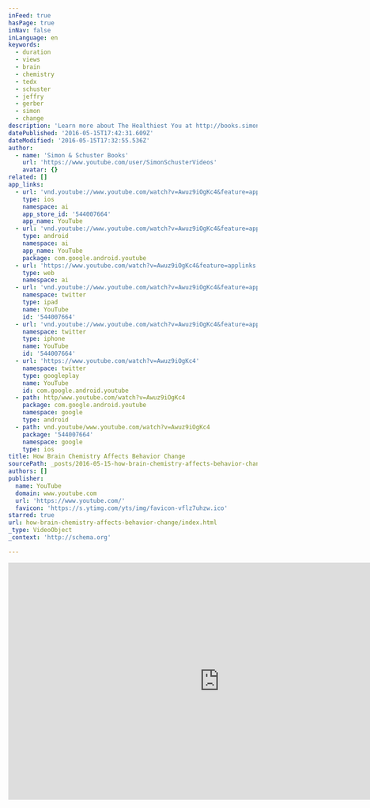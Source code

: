 ```yaml
---
inFeed: true
hasPage: true
inNav: false
inLanguage: en
keywords:
  - duration
  - views
  - brain
  - chemistry
  - tedx
  - schuster
  - jeffry
  - gerber
  - simon
  - change
description: 'Learn more about The Healthiest You at http://books.simonandschuster.com/Program/Kelly-Traver/9781439109991?mcd=vd_youtube_book Understanding how your brain really works is critical to changing bad habits into healthy ones.'
datePublished: '2016-05-15T17:42:31.609Z'
dateModified: '2016-05-15T17:32:55.536Z'
author:
  - name: 'Simon & Schuster Books'
    url: 'https://www.youtube.com/user/SimonSchusterVideos'
    avatar: {}
related: []
app_links:
  - url: 'vnd.youtube://www.youtube.com/watch?v=Awuz9iOgKc4&feature=applinks'
    type: ios
    namespace: ai
    app_store_id: '544007664'
    app_name: YouTube
  - url: 'vnd.youtube://www.youtube.com/watch?v=Awuz9iOgKc4&feature=applinks'
    type: android
    namespace: ai
    app_name: YouTube
    package: com.google.android.youtube
  - url: 'https://www.youtube.com/watch?v=Awuz9iOgKc4&feature=applinks'
    type: web
    namespace: ai
  - url: 'vnd.youtube://www.youtube.com/watch?v=Awuz9iOgKc4&feature=applinks'
    namespace: twitter
    type: ipad
    name: YouTube
    id: '544007664'
  - url: 'vnd.youtube://www.youtube.com/watch?v=Awuz9iOgKc4&feature=applinks'
    namespace: twitter
    type: iphone
    name: YouTube
    id: '544007664'
  - url: 'https://www.youtube.com/watch?v=Awuz9iOgKc4'
    namespace: twitter
    type: googleplay
    name: YouTube
    id: com.google.android.youtube
  - path: http/www.youtube.com/watch?v=Awuz9iOgKc4
    package: com.google.android.youtube
    namespace: google
    type: android
  - path: vnd.youtube/www.youtube.com/watch?v=Awuz9iOgKc4
    package: '544007664'
    namespace: google
    type: ios
title: How Brain Chemistry Affects Behavior Change
sourcePath: _posts/2016-05-15-how-brain-chemistry-affects-behavior-change.md
authors: []
publisher:
  name: YouTube
  domain: www.youtube.com
  url: 'https://www.youtube.com/'
  favicon: 'https://s.ytimg.com/yts/img/favicon-vflz7uhzw.ico'
starred: true
url: how-brain-chemistry-affects-behavior-change/index.html
_type: VideoObject
_context: 'http://schema.org'

---
```

<iframe src="https://cdn.embedly.com/widgets/media.html?src=https%3A%2F%2Fwww.youtube.com%2Fembed%2FAwuz9iOgKc4%3Ffeature%3Doembed&amp;url=http%3A%2F%2Fwww.youtube.com%2Fwatch%3Fv%3DAwuz9iOgKc4&amp;image=https%3A%2F%2Fi.ytimg.com%2Fvi%2FAwuz9iOgKc4%2Fhqdefault.jpg&amp;key=b7d04c9b404c499eba89ee7072e1c4f7&amp;type=text%2Fhtml&amp;schema=youtube" width="854" height="480" scrolling="no" frameborder="0" allowfullscreen="" style=""></iframe>